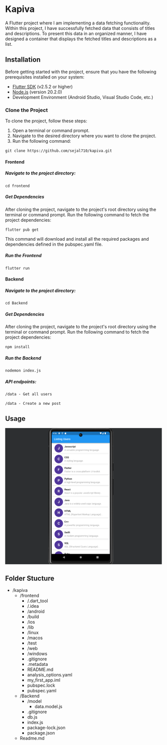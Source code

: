 
# Kapiva
A Flutter project where I am implementing a data fetching functionality. Within this project, I have successfully fetched data that consists of titles and descriptions. To present this data in an organized manner, I have designed a container that displays the fetched titles and descriptions as a list.

## Installation

Before getting started with the project, ensure that you have the following prerequisites installed on your system:

- [Flutter SDK](https://flutter.dev) (v2.5.2 or higher)
- [Node.js](https://nodejs.org/en) (version 20.2.0)
- Development Environment (Android Studio, Visual Studio Code, etc.)

### Clone the Project

To clone the project, follow these steps:

1. Open a terminal or command prompt.
2. Navigate to the desired directory where you want to clone the project.
3. Run the following command:
 
 ```shell
git clone https://github.com/sejal710/kapiva.git
```
 
#### Frontend

##### Navigate to the project directory:
```shell
cd frontend
```

##### Get Dependencies

After cloning the project, navigate to the project's root directory using the terminal or command prompt. Run the following command to fetch the project dependencies:

```shell
flutter pub get
```

This command will download and install all the required packages and dependencies defined in the pubspec.yaml file.

##### Run the Frontend

```shell
flutter run
```

#### Backend
    
##### Navigate to the project directory:
```shell
cd Backend
```    
    
##### Get Dependencies   

After cloning the project, navigate to the project's root directory using the terminal or command prompt. Run the following command to fetch the project dependencies:

```shell
npm install
```

##### Run the Backend

```shell
nodemon index.js
```

##### API endpoints:
```
/data - Get all users
```
``` 
/data - Create a new post
```

## Usage
<img src='./Image/kapvia.png'/>


## Folder Stucture
- /kapiva
  - /frontend
     - /.dart_tool
     -  /.idea
     -  /android
     -  /build
     -  /ios
     -  /lib
     -  /linux
     -  /macos
     -  /test
     -  /web
     -  /windows
     -  .gitignore
     -  .metadata
     -  README.md
     -  analysis_options.yaml
     -  my_first_app.iml
     -  pubspec.lock
     -  pubspec.yaml
  - /Backend
    - /model
      - data.model.js
    - .gitignore
    - db.js
    - index.js
    - package-lock.json
    - package.json
  - Readme.md

